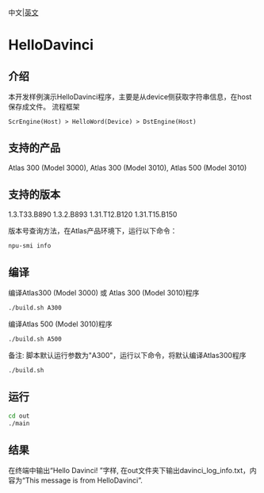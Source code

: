 中文|[英文](README.md)
# HelloDavinci

## 介绍

本开发样例演示HelloDavinci程序，主要是从device侧获取字符串信息，在host保存成文件。
流程框架

    ScrEngine(Host) > HelloWord(Device) > DstEngine(Host)

## 支持的产品

Atlas 300 (Model 3000), Atlas 300 (Model 3010), Atlas 500 (Model 3010)

## 支持的版本

1.3.T33.B890 1.3.2.B893 1.31.T12.B120 1.31.T15.B150

版本号查询方法，在Atlas产品环境下，运行以下命令：
```bash
npu-smi info
```

## 编译

编译Atlas300 (Model 3000) 或 Atlas 300 (Model 3010)程序
```bash
./build.sh A300
```

编译Atlas 500 (Model 3010)程序
```bash
./build.sh A500
```

备注: 脚本默认运行参数为"A300"，运行以下命令，将默认编译Atlas300程序
```bash
./build.sh 
```


## 运行

```bash
cd out
./main
```

## 结果


在终端中输出“Hello Davinci! ”字样, 在out文件夹下输出davinci_log_info.txt，内容为“This message is from HelloDavinci”.

